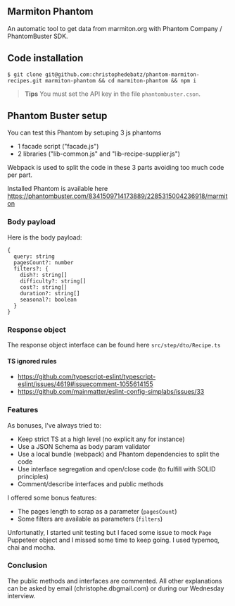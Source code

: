 ## Marmiton Phantom
An automatic tool to get data from marmiton.org with Phantom Company / PhantomBuster SDK.
## Code installation

```
$ git clone git@github.com:christophedebatz/phantom-marmiton-recipes.git marmiton-phantom && cd marmiton-phantom && npm i
```

> **Tips**
> You must set the API key in the file `phantombuster.cson`. 

## Phantom Buster setup
You can test this Phantom by setuping 3 js phantoms
- 1 facade script ("facade.js")
- 2 libraries ("lib-common.js" and "lib-recipe-supplier.js")

Webpack is used to split the code in these 3 parts avoiding too much code per part.

Installed Phantom is available here https://phantombuster.com/8341509714173889/2285315004236918/marmiton

### Body payload
Here is the body payload:
```
{
  query: string
  pagesCount?: number
  filters?: {
    dish?: string[]
    difficulty?: string[]
    cost?: string[]
    duration?: string[]
    seasonal?: boolean
  }
}
```

### Response object
The response object interface can be found here `src/step/dto/Recipe.ts`

#### TS ignored rules
- https://github.com/typescript-eslint/typescript-eslint/issues/4619#issuecomment-1055614155
- https://github.com/mainmatter/eslint-config-simplabs/issues/33

### Features
As bonuses, I've always tried to:
- Keep strict TS at a high level (no explicit any for instance)
- Use a JSON Schema as body param validator
- Use a local bundle (webpack) and Phantom dependencies to split the code
- Use interface segregation and open/close code (to fulfill with SOLID principles)
- Comment/describe interfaces and public methods

I offered some bonus features:
- The pages length to scrap as a parameter (`pagesCount`)
- Some filters are available as parameters (`filters`)

Unfortunatly, I started unit testing but I faced some issue to mock `Page` Puppeteer object and I missed some time to keep going.
I used typemoq, chai and mocha.

### Conclusion

The public methods and interfaces are commented.
All other explanations can be asked by email (christophe.db<at>gmail.com) or during our Wednesday interview.

